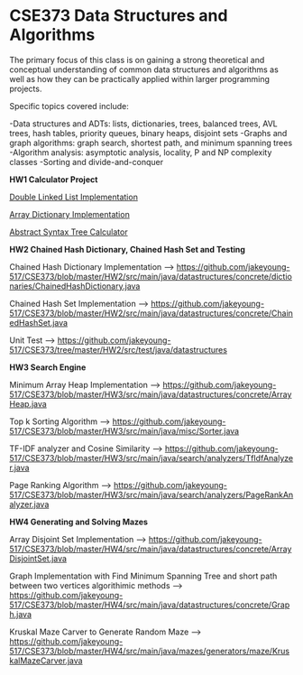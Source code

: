 # CSE373 Data Structures and Algorithms
The primary focus of this class is on gaining a strong theoretical and conceptual understanding of common data structures and algorithms as well as how they can be practically applied within larger programming projects.

Specific topics covered include:

-Data structures and ADTs: lists, dictionaries, trees, balanced trees, AVL trees, hash tables, priority queues, binary heaps, disjoint sets
-Graphs and graph algorithms: graph search, shortest path, and minimum spanning trees
-Algorithm analysis: asymptotic analysis, locality, P and NP complexity classes
-Sorting and divide-and-conquer

**HW1 Calculator Project**

  [Double Linked List Implementation](https://github.com/jakeyoung-517/CSE373/blob/master/HW1/src/main/java/datastructures/concrete/DoubleLinkedList.java)

  [Array Dictionary Implementation](https://github.com/jakeyoung-517/CSE373/blob/master/HW1/src/main/java/datastructures/concrete/dictionaries/ArrayDictionary.java)

  [Abstract Syntax Tree Calculator](https://github.com/jakeyoung-517/CSE373/blob/master/HW1/src/main/java/calculator/ast/ExpressionManipulators.java)

**HW2 Chained Hash Dictionary, Chained Hash Set and Testing**

  Chained Hash Dictionary Implementation --> https://github.com/jakeyoung-517/CSE373/blob/master/HW2/src/main/java/datastructures/concrete/dictionaries/ChainedHashDictionary.java

  Chained Hash Set Implementation --> https://github.com/jakeyoung-517/CSE373/blob/master/HW2/src/main/java/datastructures/concrete/ChainedHashSet.java

  Unit Test --> https://github.com/jakeyoung-517/CSE373/tree/master/HW2/src/test/java/datastructures

**HW3 Search Engine**

  Minimum Array Heap Implementation --> https://github.com/jakeyoung-517/CSE373/blob/master/HW3/src/main/java/datastructures/concrete/ArrayHeap.java

  Top k Sorting Algorithm --> https://github.com/jakeyoung-517/CSE373/blob/master/HW3/src/main/java/misc/Sorter.java

  TF-IDF analyzer and Cosine Similarity --> https://github.com/jakeyoung-517/CSE373/blob/master/HW3/src/main/java/search/analyzers/TfIdfAnalyzer.java

  Page Ranking Algorithm --> https://github.com/jakeyoung-517/CSE373/blob/master/HW3/src/main/java/search/analyzers/PageRankAnalyzer.java

**HW4 Generating and Solving Mazes**

  Array Disjoint Set Implementation --> https://github.com/jakeyoung-517/CSE373/blob/master/HW4/src/main/java/datastructures/concrete/ArrayDisjointSet.java

  Graph Implementation with Find Minimum Spanning Tree and short path between two vertices algorithimic methods --> https://github.com/jakeyoung-517/CSE373/blob/master/HW4/src/main/java/datastructures/concrete/Graph.java

  Kruskal Maze Carver to Generate Random Maze --> https://github.com/jakeyoung-517/CSE373/blob/master/HW4/src/main/java/mazes/generators/maze/KruskalMazeCarver.java
